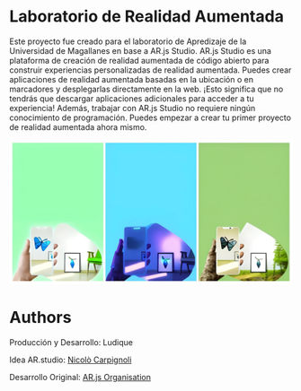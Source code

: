 # Laboratorio de Realidad Aumentada 



Este proyecto fue creado para el laboratorio de Apredizaje de la Universidad de Magallanes en base a AR.js Studio. AR.js Studio es una plataforma de creación de realidad aumentada de código abierto para construir experiencias personalizadas de realidad aumentada. Puedes crear aplicaciones de realidad aumentada basadas en la ubicación o en marcadores y desplegarlas directamente en la web. ¡Esto significa que no tendrás que descargar aplicaciones adicionales para acceder a tu experiencia! Además, trabajar con AR.js Studio no requiere ningún conocimiento de programación. Puedes empezar a crear tu primer proyecto de realidad aumentada ahora mismo. 


![Alt text](assets\img\lab.jpg)

# Authors

Producción y Desarrollo: Ludique 

Idea AR.studio: [Nicolò Carpignoli](https://twitter.com/nicolocarp)

Desarrollo Original: [AR.js Organisation](https://github.com/AR-js-org)